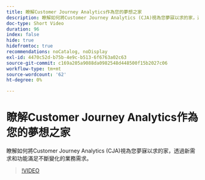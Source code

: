 ```yaml
---
title: 瞭解Customer Journey Analytics作為您的夢想之家
description: 瞭解如何將Customer Journey Analytics (CJA)視為您夢寐以求的家，透過新需求和功能滿足不斷變化的業務需求。
doc-type: Short Video
duration: 96
index: false
hide: true
hidefromtoc: true
recommendations: noCatalog, noDisplay
exl-id: 4470c52d-b75b-4e9c-b513-6f6763a02c63
source-git-commit: c169a205a9088da0982548d448500f15b2027c06
workflow-type: tm+mt
source-wordcount: '62'
ht-degree: 0%

---
```


# 瞭解Customer Journey Analytics作為您的夢想之家

瞭解如何將Customer Journey Analytics (CJA)視為您夢寐以求的家，透過新需求和功能滿足不斷變化的業務需求。

<!-- 62_S113_3442460_95_understanding-customer-journey-analytics-as-your-dream-home -->
>[!VIDEO](https://video.tv.adobe.com/v/3458327/?learn=on&enablevpops=true)

